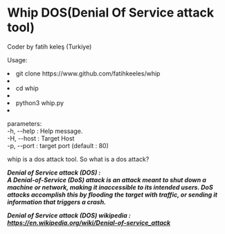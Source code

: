 # Whip DOS(Denial Of Service attack tool)<br>
Coder by fatih keleş (Turkiye)

Usage:<br>
<li>git clone https://www.github.com/fatihkeeles/whip<li><br>
<li>cd whip<li><br>
<li>python3 whip.py<li>

parameters:<br>
-h, --help : Help message.<br>
-H, --host : Target Host<br>
-p, --port : target port (default : 80)<br>


whip is a dos attack tool. So what is a dos attack?<br>

<strong><i>Denial of Service attack (DOS) : <i><strong><br>
<i>A Denial-of-Service (DoS) attack is an attack meant to shut down a machine or network, making it inaccessible to its intended users. DoS attacks accomplish this by flooding the target with traffic, or sending it information that triggers a crash.<i><br>
  
<strong><i>Denial of Service attack (DOS) wikipedia : <i><strong><br>
https://en.wikipedia.org/wiki/Denial-of-service_attack

